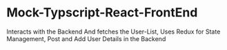 # Mock-Typscript-React-FrontEnd
Interacts with the Backend And fetches the User-List, Uses Redux for State Management, Post and Add User Details in the Backend
